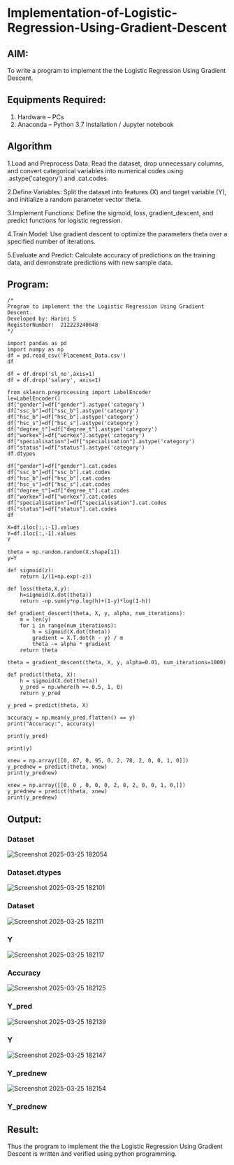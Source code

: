 # Implementation-of-Logistic-Regression-Using-Gradient-Descent

## AIM:
To write a program to implement the the Logistic Regression Using Gradient Descent.

## Equipments Required:
1. Hardware – PCs
2. Anaconda – Python 3.7 Installation / Jupyter notebook

## Algorithm

1.Load and Preprocess Data: Read the dataset, drop unnecessary columns, and convert categorical variables into numerical codes using .astype('category') and .cat.codes.

2.Define Variables: Split the dataset into features (X) and target variable (Y), and initialize a random parameter vector theta.

3.Implement Functions: Define the sigmoid, loss, gradient_descent, and predict functions for logistic regression.

4.Train Model: Use gradient descent to optimize the parameters theta over a specified number of iterations.

5.Evaluate and Predict: Calculate accuracy of predictions on the training data, and demonstrate predictions with new sample data.

## Program:
```
/*
Program to implement the the Logistic Regression Using Gradient Descent.
Developed by: Harini S
RegisterNumber:  212223240048
*/

import pandas as pd
import numpy as np
df = pd.read_csv('Placement_Data.csv')
df

df = df.drop('sl_no',axis=1)
df = df.drop('salary', axis=1)

from sklearn.preprocessing import LabelEncoder
le=LabelEncoder()
df["gender"]=df["gender"].astype('category')
df["ssc_b"]=df["ssc_b"].astype('category')
df["hsc_b"]=df["hsc_b"].astype('category')
df["hsc_s"]=df["hsc_s"].astype('category')
df["degree_t"]=df["degree_t"].astype('category')
df["workex"]=df["workex"].astype('category')
df["specialisation"]=df["specialisation"].astype('category')
df["status"]=df["status"].astype('category')
df.dtypes

df["gender"]=df["gender"].cat.codes
df["ssc_b"]=df["ssc_b"].cat.codes
df["hsc_b"]=df["hsc_b"].cat.codes
df["hsc_s"]=df["hsc_s"].cat.codes
df["degree_t"]=df["degree_t"].cat.codes
df["workex"]=df["workex"].cat.codes
df["specialisation"]=df["specialisation"].cat.codes
df["status"]=df["status"].cat.codes
df

X=df.iloc[:,:-1].values
Y=df.iloc[:,-1].values
Y

theta = np.random.random(X.shape[1])
y=Y

def sigmoid(z):
    return 1/(1+np.exp(-z))

def loss(theta,X,y):
    h=sigmoid(X.dot(theta))
    return -np.sum(y*np.log(h)+(1-y)*log(1-h))

def gradient_descent(theta, X, y, alpha, num_iterations):
    m = len(y)
    for i in range(num_iterations):
        h = sigmoid(X.dot(theta))
        gradient = X.T.dot(h - y) / m
        theta -= alpha * gradient
    return theta

theta = gradient_descent(theta, X, y, alpha=0.01, num_iterations=1000)

def predict(theta, X):
    h = sigmoid(X.dot(theta))
    y_pred = np.where(h >= 0.5, 1, 0)
    return y_pred

y_pred = predict(theta, X)

accuracy = np.mean(y_pred.flatten() == y)
print("Accuracy:", accuracy)

print(y_pred)

print(y)

xnew = np.array([[0, 87, 0, 95, 0, 2, 78, 2, 0, 0, 1, 0]])
y_prednew = predict(theta, xnew)
print(y_prednew)

xnew = np.array([[0, 0 , 0, 0, 0, 2, 8, 2, 0, 0, 1, 0,]])
y_prednew = predict(theta, xnew)
print(y_prednew)

```

## Output:

### Dataset
![Screenshot 2025-03-25 182054](https://github.com/user-attachments/assets/32e93d00-ca4a-4e48-baef-07f63a367b53)

### Dataset.dtypes
![Screenshot 2025-03-25 182101](https://github.com/user-attachments/assets/e795ee83-67a5-4553-8bd9-e489206db06b)

### Dataset
![Screenshot 2025-03-25 182111](https://github.com/user-attachments/assets/2cd1618e-9ba5-4b82-86ea-65c13df7f87e)

### Y
![Screenshot 2025-03-25 182117](https://github.com/user-attachments/assets/b0f98dbe-27e0-4e53-adf6-e369bca5a1cf)

### Accuracy
![Screenshot 2025-03-25 182125](https://github.com/user-attachments/assets/e036147d-6bac-416e-86cf-e4083f85fa31)

### Y_pred
![Screenshot 2025-03-25 182139](https://github.com/user-attachments/assets/7e34cbaf-86e7-4030-8f19-6b0cef37e769)

### Y
![Screenshot 2025-03-25 182147](https://github.com/user-attachments/assets/948edb17-b258-448b-be3d-1e5e56f2c3e4)

### Y_prednew
![Screenshot 2025-03-25 182154](https://github.com/user-attachments/assets/cb38dbf3-e69e-4f70-885d-77dbe6648648)

### Y_prednew


## Result:
Thus the program to implement the the Logistic Regression Using Gradient Descent is written and verified using python programming.

